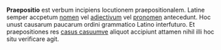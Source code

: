 **Praepositio** est verbum incipiens locutionem praepositionalem. Latine semper accpetum [nomen](nomen.md) vel [adiectivum](adiectivum.md) vel [pronomen](pronomen.md) antecedunt. Hoc unust causarum paucarum ordini grammatico Latino interfuturo. Et praepositiones res [casus casuumve](casus.md) aliquot accipiunt attamen nihil illi hoc situ verificare agit.
